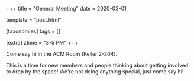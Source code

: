 +++
title = "General Meeting"
date = 2020-03-01

template = "post.html"

[taxonomies]
tags = []

[extra]
ztime = "3-5 PM"
+++

Come say hi in the ACM Room (Keller 2-204).

<!-- more -->

This is a time for new members and people thinking about getting involved to drop by the space! We're not doing anything special, just come say hi!
